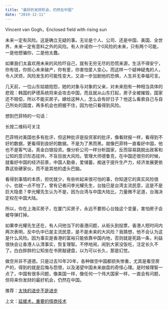 ```yaml
---
title: "最好的发财机会，仍然在中国"
date: "2019-12-11"
---
```


Vincent van Gogh，Enclosed field with rising sun

  

未来一定有风险。这是确立无疑的事。无论是个人、公司、还是中国、美国、全世界，未来一定有意料之外的风险。有人许诺你一个0风险的未来，只有两个可能，一是他想骗你，二是他太蠢。  

  

如果我们太喜欢用未来的风险吓自己，就有无穷无尽的恐慌来源，生活不得安宁，你有钱，你担心未来破产，你有爱，你害怕爱人变心。而这样一个疑神疑鬼的人，令人厌烦，风险发生的可能性变大，又进一步加剧他的恐惧，人生并无幸福可言。

  

几天前，一位山东姑娘抱怨，她的对象与对象的父亲，对未来抱有一种相当具体的悲观：韩国的萨德系统将来会攻击中国，而且就从山东打起，房子全被摧毁，国家还不赔偿，所以不能买房子。嫁给这种人，怎么会有好日子？他这么看衰自己与自己所处的国度，再多机会也把握不住，因为他只看得到风险。

  

想到巴菲特的一句话：

长按二维码可关注

  

巴菲特对美国也多有批评，但这种批评是投资家的批评，像看财报一样，看得到不好的数据，更看得到良好的数据。不是为了黑而黑。就像巴菲特一直看好中国，他也不是客气话，真金白银投资。像分析公司一样分析国家，反而容易跳脱出政客和公知的意识形态挂帅，不盲目放大风险。管理大师德鲁克，在中国还很穷的时候，就看好中国的经济前景，中国人勤奋，爱储蓄，痴迷于提升生产力，经济发展更依靠这些硬家伙，而不是其他的虚头巴脑。

  

看得到事情的本质，担忧就少，有些听起来很可怕的事，你知道它的真实风险很小，也就一点不怕了。曾有记者问李光耀先生，台独已是台湾主流民意，这是不是巨大隐患？李光耀先生认为不是，因为台湾与中国大陆比，力量微不足道，台海决定权在中国大陆。

  

所以，你在上海买房子，在厦门买房子，永远不要担心台独这个变量，害怕房子会被导弹打掉。

  

如果李光耀先生还在，有人问他当下的香港问题，从街头到投票，香港人短时间内两次表明，反中仇中已是主流民意，是不是未来的大风险？我猜想，他不会认为这是什么风险。因为事实是香港的富裕只能依靠中国内地，否则就是死路一条，利益很快会让香港人认清事实，恢复理智。不停地闹，闹到大家没饭吃，注定长久不了。白白胖胖的公知坐在书房敲键盘，以为可以长久，那是幻觉。

  

做空并非不道德。只是过去10年20年，各种做空中国都损失惨重，尤其是看空房产的，得到的就是后悔与怨恨，以及渴望中国未来崩盘的奇怪心理。是时候理智一点了，中国有很多问题，像美国一样，像任何一个伟大国家一样，一直会有问题，但将来你发财的最好机会，仍然在中国。

  

推荐：[太快的进步不是进步](http://mp.weixin.qq.com/s?__biz=MjM5NDU0Mjk2MQ==&mid=2651633984&idx=1&sn=c5b0815e43e884ec7c26a93e283e4b8e&chksm=bd7e3d5e8a09b44838d5a4334a2987491a95f61fbe8f229636c1eaf01e8d28c9a63d3e5e8e0f&scene=21#wechat_redirect)

上文：[延缓术，重要的情商技术](http://mp.weixin.qq.com/s?__biz=MjM5NDU0Mjk2MQ==&mid=2651636569&idx=1&sn=e7456384d54218cfa00526bf878169ea&chksm=bd7e47478a09ce512a2794979ce75ada2d392728b827196fee352fd0e54dc3dcae85ba08a186&scene=21#wechat_redirect)
